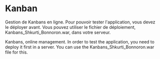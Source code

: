# Kanban
Gestion de Kanbans en ligne.
Pour pouvoir tester l'application, 
vous devez le déployer avant.
Vous pouvez utiliser le fichier de déploiement, 
Kanbans_Shkurti_Bonnoron.war, dans votre serveur.

Kanbans, online management.
In order to test the application, you need to
deploy it first in a server.
You can use the Kanbans_Shkurti_Bonnoron.war file 
for this.
